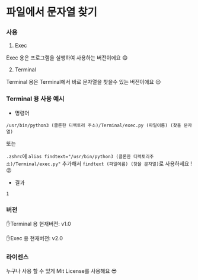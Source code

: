 # 파일에서 문자열 찾기

### 사용

1. Exec

Exec 용은 프로그램을 실행하여 사용하는 버전이에요 😋

2. Terminal

Terminal 용은 Terminal에서 바로 문자열을 찾을수 있는 버전이에요 😉

### Terminal 용 사용 예시

-  명령어

`/usr/bin/python3 (클론한 디렉토리 주소)/Terminal/exec.py (파일이름) (찾을 문자열)`

또는

`.zshrc`에 `alias findtext="/usr/bin/python3 (클론한 디렉토리주소)/Terminal/exec.py"` 추가해서 `findtext (파일이름) (찾을 문자열)`로 사용하세요 ! 😝

- 결과

`1`

### 버전

✋Terminal 용 현재버전: v1.0

✋Exec 용 현재버전: v2.0

### 라이센스

누구나 사용 할 수 있게 Mit License를 사용해요 😎
